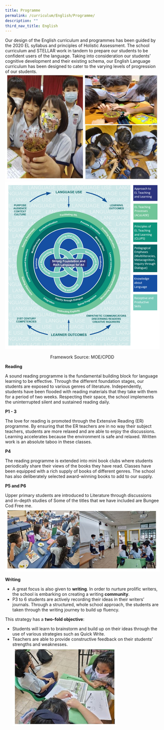 ```yaml
---
title: Programme
permalink: /curriculum/English/Programme/
description: ""
third_nav_title: English
---
```

Our design of the English curriculum and programmes has been guided by the 2020 EL syllabus and principles of Holistic Assessment. The school curriculum and STELLAR work in tandem to prepare our students to be confident users of the language. Taking into consideration our students’ cognitive development and their existing schema, our English Language curriculum has been designed to cater to the varying levels of progression of our students.
<br>
![](/images/elprogramme.JPG)
<br>
![](/images/Picture1.png)
<center>Framework Source: MOE/CPDD</center>

**Reading**

A sound&nbsp;reading programme&nbsp;is the fundamental building block for language learning to be effective. Through the different foundation stages, our students are exposed to various genres of literature. Independently, students have been flooded with reading materials that they take with them for a period of two weeks. Respecting their space, the school implements the uninterrupted silent and sustained reading daily.

  

**P1 - 3** 

The love for reading is promoted through the&nbsp;Extensive Reading&nbsp;(ER) programme. By ensuring that the ER teachers are in no way their subject teachers, students are more relaxed and are able to enjoy the discussions. Learning accelerates because the environment is safe and relaxed. Written work is an absolute taboo in these classes.

  

**P4**

The reading programme is extended into&nbsp;mini book clubs&nbsp;where students periodically share their views of the books they have read. Classes have been equipped with a rich supply of books of different genres. The school has also deliberately selected award-winning books to add to our supply.

  

**P5 and P6**  

Upper primary students are introduced to&nbsp;Literature&nbsp;through discussions and in-depth studies of Some of the titles that we have included are&nbsp;Bungee Cod Free me.
<br>
![](/images/elp5p6.JPG)
<br>

  

  

**Writing**

*   A great focus is also given to&nbsp;**writing**. In order to nurture prolific writers, the school is embarking on creating a writing&nbsp;**community**.
*   P3 to 6 students are actively recording their ideas in their writers’ journals. Through a structured, whole school approach, the students are taken through the writing journey to build up fluency.

  

This strategy has a&nbsp;**two-fold objective**:

*   Students will learn to brainstorm and build up on their ideas through the use of various strategies such as Quick Write.
*   Teachers are able to provide constructive feedback on their students’ strengths and weaknesses.<br>
![](/images/elwriting.JPG)
